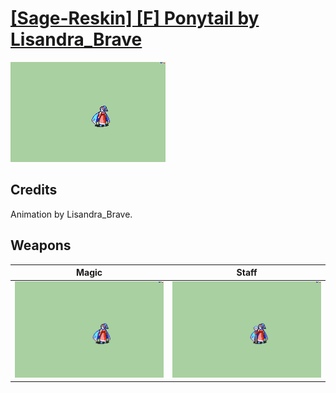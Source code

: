 # [\[Sage-Reskin\] \[F\] Ponytail by Lisandra_Brave](./)
 

<img src="./6.%20Magic/Magic_000.png" alt="[Sage-Reskin] [F] Ponytail by Lisandra_Brave standing" />

## Credits

Animation by Lisandra_Brave.

## Weapons
 

|Magic |Staff |
|  :---: | :---: |
| <img alt="Magic animation" src="./6.%20Magic/Magic.gif" /> | <img alt="Staff animation" src="./7.%20Staff/Staff.gif" /> |
